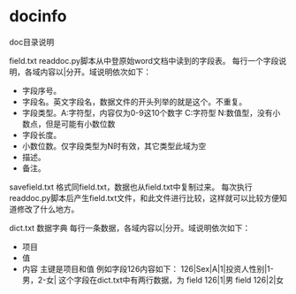 # docinfo

doc目录说明

field.txt
readdoc.py脚本从中登原始word文档中读到的字段表。
每行一个字段说明，各域内容以|分开。域说明依次如下：
* 字段序号。
* 字段名。英文字段名，数据文件的开头列举的就是这个。不重复。
* 字段类型。A:字符型，内容仅为0-9这10个数字 C:字符型 N:数值型，没有小数点，但是可能有小数位数
* 字段长度。
* 小数位数。仅字段类型为N时有效，其它类型此域为空
* 描述。
* 备注。

savefield.txt
格式同field.txt，数据也从field.txt中复制过来。
每次执行readdoc.py脚本后产生field.txt文件，和此文件进行比较，这样就可以比较方便知道修改了什么地方。

dict.txt
数据字典
每行一条数据，各域内容以|分开。域说明依次如下：
* 项目
* 值
* 内容
主键是项目和值
例如字段126内容如下：
126|Sex|A|1|投资人性别|1-男，2-女|
这个字段在dict.txt中有两行数据，为
field 126|1|男
field 126|2|女
